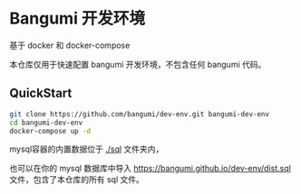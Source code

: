 # Bangumi 开发环境

基于 docker 和 docker-compose

本仓库仅用于快速配置 bangumi 开发环境，不包含任何 bangumi 代码。

## QuickStart

```bash
git clone https://github.com/bangumi/dev-env.git bangumi-dev-env
cd bangumi-dev-env
docker-compose up -d
```

mysql容器的内置数据位于 [./sql](https://github.com/bangumi/dev-env/tree/master/sql) 文件夹内，

也可以在你的 mysql 数据库中导入 <https://bangumi.github.io/dev-env/dist.sql> 文件，包含了本仓库的所有 sql 文件。
